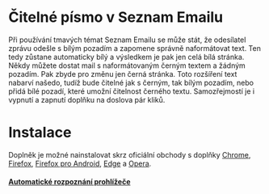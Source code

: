 # Čitelné písmo v Seznam Emailu
Při používání tmavých témat Seznam Emailu se může stát, že odesílatel zprávu odešle s bílým pozadím a zapomene správně naformátovat text. Ten tedy zůstane automaticky bílý a výsledkem je pak jen celá bílá stránka. Někdy můžete dostat mail s naformátovaným černým textem a žádným pozadím. Pak zbyde pro změnu jen černá stránka. Toto rozšíření text nabarví našedo, tudíž bude čitelné jak s černým, tak bílým pozadím, nebo přidá bílé pozadí, které umožní čitelnost černého textu. Samozřejmostí je i vypnutí a zapnutí doplňku na doslova pár kliků.
# Instalace
Doplněk je možné nainstalovat skrz oficiální obchody s doplňky [Chrome](https://chrome.google.com/webstore/detail/%C4%8Diteln%C3%A9-p%C3%ADsmo-v-seznam-em/iegcaloncdbbdnlfandkjgjgagkabcii), [Firefox](https://addons.mozilla.org/firefox/addon/cpvse/), [Firefox pro Android](https://addons.mozilla.org/android/addon/cpvse/), [Edge](https://microsoftedge.microsoft.com/addons/detail/aningpekdbmgmhimcemdakjhicbmbpdm) a [Opera](https://addons.opera.com/extensions/details/citelne-pismo-v-seznam-emailu/).
#### [Automatické rozpoznání prohlížeče](https://hnr.li/cpvse)
